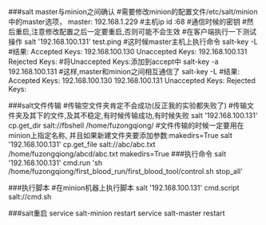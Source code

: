 
###salt master与minion之间确认
	#需要修改minion的配置文件/etc/salt/minion中的master选项，
	master: 192.168.1.229 #主机ip
	id :68 #通信时候的密钥
	#然后重启,注意修改配置之后一定要重启,否则可能不会生效
	#在客户端执行一下测试操作
	salt '192.168.100.131' test.ping
	#这时候master主机上执行命令
	salt-key  -L
	#结果:
	Accepted Keys:
	192.168.100.130
	Unaccepted Keys:
	192.168.100.131 
	Rejected Keys:
	#将Unaccepted Keys:添加到accept中
	salt-key -a 192.168.100.131
	#这样,master和minion之间相互通信了
	salt-key  -L
	#结果:
	Accepted Keys:
	192.168.100.130
	192.168.100.131
	Unaccepted Keys:
	Rejected Keys:

###salt文件传输
	#传输空文件夹肯定不会成功(反正我的实验都失败了)
	#传输文件夹及其下的文件,及其不稳定,有时候传输成功,有时候失败
	salt '192.168.100.131' cp.get_dir salt://fbshell /home/fuzongqiong/
	#文件传输的时候一定要用在minion上指定名称, 并且如果新建文件夹要添加参数:makedirs=True
	salt '192.168.100.131' cp.get_file salt://abc/abc.txt /home/fuzongqiong/abcd/abc.txt   makedirs=True
###执行命令
	salt '192.168.100.131' cmd.run 'sh /home/fuzongqiong/first_blood_run/first_blood_tool/control.sh stop_all'

###执行脚本
	#在minion机器上执行脚本
	salt '192.168.100.131' cmd.script salt://cmd.sh 

###salt重启
	service salt-minion restart
	service salt-master restart



